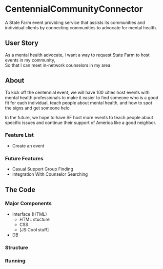 # CentennialCommunityConnector
A State Farm event providing service that assists its communities and individual clients by connecting communities to advocate for mental health.


## User Story
As a mental health advocate, I want a way to request State Farm to host events in my community,<br/>
So that I can meet in-network counselors in my area.


## About
To kick off the centennial event, we will have 100 cities host events with mental health professionals to make it easier to find someone who is a good fit for each individual, teach people about mental health, and how to spot the signs and get someone helo

In the future, we hope to have SF host more events to teach people about specific issues and continue their support of America like a good neighbor.


### Feature List
- Create an event


### Future Features
- Casual Support Group Finding
- Integration With Counselor Searching


## The Code

### Major Components
- Interface (HTML)
   - HTML stucture
   - CSS
   - [JS Cool stuff]
- DB


### Structure


### Running


